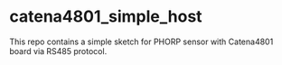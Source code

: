 # catena4801_simple_host
This repo contains a simple sketch for PHORP sensor with Catena4801 board via RS485 protocol.
